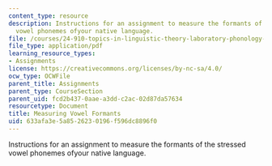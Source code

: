 ```yaml
---
content_type: resource
description: Instructions for an assignment to measure the formants of the stressed
  vowel phonemes ofyour native language.
file: /courses/24-910-topics-in-linguistic-theory-laboratory-phonology-spring-2007/633afa3e5a8526230196f596dc8896f0_vowel_formants.pdf
file_type: application/pdf
learning_resource_types:
- Assignments
license: https://creativecommons.org/licenses/by-nc-sa/4.0/
ocw_type: OCWFile
parent_title: Assignments
parent_type: CourseSection
parent_uid: fcd2b437-0aae-a3dd-c2ac-02d87da57634
resourcetype: Document
title: Measuring Vowel Formants
uid: 633afa3e-5a85-2623-0196-f596dc8896f0
---
```

Instructions for an assignment to measure the formants of the stressed vowel phonemes ofyour native language.